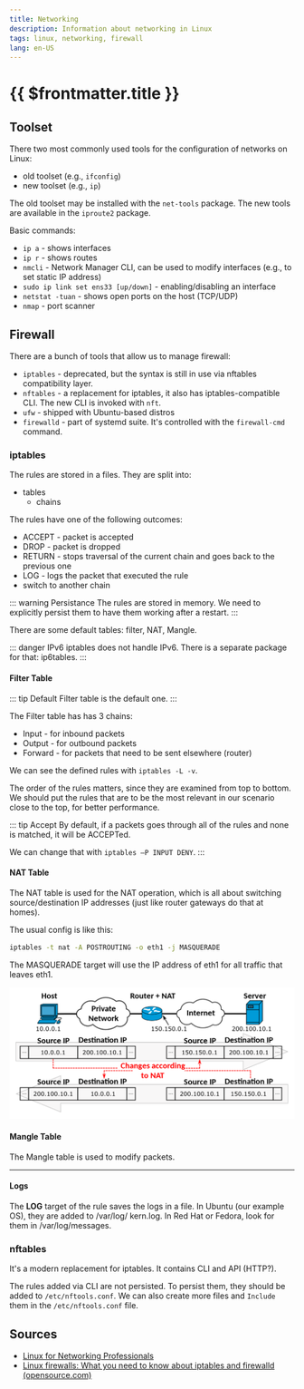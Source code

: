 ```yaml
---
title: Networking
description: Information about networking in Linux
tags: linux, networking, firewall
lang: en-US
---
```


# {{ $frontmatter.title }}

## Toolset

There two most commonly used tools for the configuration of networks on Linux:

- old toolset (e.g., `ifconfig`)
- new toolset (e.g., `ip`)

The old toolset may be installed with the `net-tools` package. The new tools are
available in the `iproute2` package.

Basic commands:

- `ip a` - shows interfaces
- `ip r` - shows routes
- `nmcli` - Network Manager CLI, can be used to modify interfaces (e.g., to set
  static IP address)
- `sudo ip link set ens33 [up/down]` - enabling/disabling an interface
- `netstat -tuan` - shows open ports on the host (TCP/UDP)
- `nmap` - port scanner

## Firewall

There are a bunch of tools that allow us to manage firewall:

- `iptables` - deprecated, but the syntax is still in use via nftables
  compatibility layer.
- `nftables` - a replacement for iptables, it also has iptables-compatible CLI.
  The new CLI is invoked with `nft`.
- `ufw` - shipped with Ubuntu-based distros
- `firewalld` - part of systemd suite. It's controlled with the `firewall-cmd`
  command.

### iptables

The rules are stored in a files. They are split into:

- tables
  - chains

The rules have one of the following outcomes:

- ACCEPT - packet is accepted
- DROP - packet is dropped
- RETURN - stops traversal of the current chain and goes back to the previous
  one
- LOG - logs the packet that executed the rule
- switch to another chain


::: warning Persistance
The rules are stored in memory. We need to explicitly persist them to have them
working after a restart.
:::

There are some default tables: filter, NAT, Mangle.

::: danger IPv6
iptables does not handle IPv6. There is a separate package for that: ip6tables.
:::

#### Filter Table

::: tip Default
Filter table is the default one.
:::

The Filter table has has 3 chains:

- Input - for inbound packets
- Output - for outbound packets
- Forward - for packets that need to be sent elsewhere (router)

We can see the defined rules with `iptables -L -v`.

The order of the rules matters, since they are examined from top to bottom. We
should put the rules that are to be the most relevant in our scenario close to
the top, for better performance.

::: tip Accept
By default, if a packets goes through all of the rules and none is matched, it
will be ACCEPTed.

We can change that with `iptables –P INPUT DENY`.
:::

#### NAT Table

The NAT table is used for the NAT operation, which is all about switching
source/destination IP addresses (just like router gateways do that at homes).

The usual config is like this:

```sh
iptables -t nat -A POSTROUTING -o eth1 -j MASQUERADE
```

The MASQUERADE target will use the IP address of eth1 for all traffic that
leaves eth1.

![](./assets/nat.png)


#### Mangle Table

The Mangle table is used to modify packets.

---

#### Logs

The **LOG** target of the rule saves the logs in a file. In Ubuntu (our example
OS), they are added to /var/log/
kern.log. In Red Hat or Fedora, look for them in /var/log/messages.

### nftables

It's a modern replacement for iptables. It contains CLI and API (HTTP?).

The rules added via CLI are not persisted. To persist them, they should be added
to `/etc/nftools.conf`. We can also create more files and `Include` them in the
`/etc/nftools.conf` file.



## Sources

- [Linux for Networking
  Professionals](https://www.packtpub.com/product/linux-for-networking-professionals/9781800202399)
- [Linux firewalls: What you need to know about iptables and firewalld
(opensource.com)](https://opensource.com/article/18/9/linux-iptables-firewalld)
